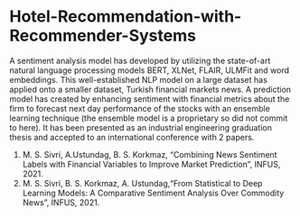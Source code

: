 # Hotel-Recommendation-with-Recommender-Systems

A sentiment analysis model has developed by utilizing the state-of-art natural language processing models BERT, XLNet, FLAIR, ULMFit and word embeddings. This well-established NLP model on a large dataset has applied onto a smaller dataset, Turkish financial markets news. A prediction model has created by enhancing sentiment with financial metrics about the firm to forecast next day performance of the stocks with an ensemble learning technique (the ensemble model is a proprietary so did not commit to here). It has been presented as an industrial engineering graduation thesis and accepted to an international conference with 2 papers.

1. M. S. Sivri, A.Ustundag, B. S. Korkmaz, “Combining News Sentiment Labels with Financial Variables to Improve Market Prediction”, INFUS, 2021.
2. M. S. Sivri, B. S. Korkmaz, A. Ustundag,“From Statistical to Deep Learning Models: A Comparative Sentiment Analysis Over Commodity News”, INFUS, 2021.
